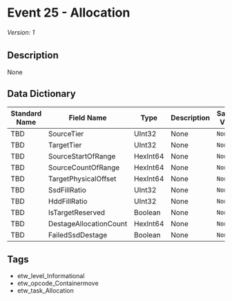 # Event 25 - Allocation
###### Version: 1

## Description
None

## Data Dictionary
|Standard Name|Field Name|Type|Description|Sample Value|
|---|---|---|---|---|
|TBD|SourceTier|UInt32|None|`None`|
|TBD|TargetTier|UInt32|None|`None`|
|TBD|SourceStartOfRange|HexInt64|None|`None`|
|TBD|SourceCountOfRange|HexInt64|None|`None`|
|TBD|TargetPhysicalOffset|HexInt64|None|`None`|
|TBD|SsdFillRatio|UInt32|None|`None`|
|TBD|HddFillRatio|UInt32|None|`None`|
|TBD|IsTargetReserved|Boolean|None|`None`|
|TBD|DestageAllocationCount|HexInt64|None|`None`|
|TBD|FailedSsdDestage|Boolean|None|`None`|

## Tags
* etw_level_Informational
* etw_opcode_Containermove
* etw_task_Allocation